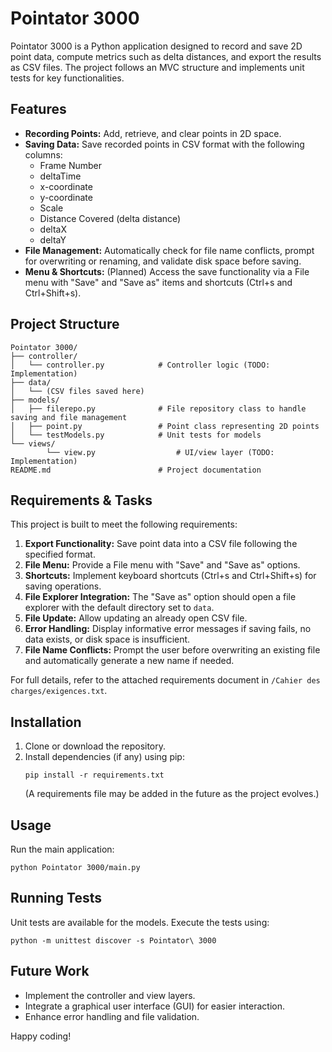 # Pointator 3000

Pointator 3000 is a Python application designed to record and save 2D point data, compute metrics such as delta distances, and export the results as CSV files. The project follows an MVC structure and implements unit tests for key functionalities.

## Features

- **Recording Points:** Add, retrieve, and clear points in 2D space.
- **Saving Data:** Save recorded points in CSV format with the following columns:
    - Frame Number
    - deltaTime
    - x-coordinate
    - y-coordinate
    - Scale
    - Distance Covered (delta distance)
    - deltaX
    - deltaY
- **File Management:** Automatically check for file name conflicts, prompt for overwriting or renaming, and validate disk space before saving.
- **Menu & Shortcuts:** (Planned) Access the save functionality via a File menu with "Save" and "Save as" items and shortcuts (Ctrl+s and Ctrl+Shift+s).

## Project Structure

```
Pointator 3000/
├── controller/
│   └── controller.py            # Controller logic (TODO: Implementation)
├── data/
│   └── (CSV files saved here)
├── models/
│   ├── filerepo.py              # File repository class to handle saving and file management
│   ├── point.py                 # Point class representing 2D points
│   └── testModels.py            # Unit tests for models
└── views/
        └── view.py                  # UI/view layer (TODO: Implementation)
README.md                        # Project documentation
```

## Requirements & Tasks

This project is built to meet the following requirements:

1. **Export Functionality:** Save point data into a CSV file following the specified format.
2. **File Menu:** Provide a File menu with "Save" and "Save as" options.
3. **Shortcuts:** Implement keyboard shortcuts (Ctrl+s and Ctrl+Shift+s) for saving operations.
4. **File Explorer Integration:** The "Save as" option should open a file explorer with the default directory set to `data`.
5. **File Update:** Allow updating an already open CSV file.
6. **Error Handling:** Display informative error messages if saving fails, no data exists, or disk space is insufficient.
7. **File Name Conflicts:** Prompt the user before overwriting an existing file and automatically generate a new name if needed.

For full details, refer to the attached requirements document in `/Cahier des charges/exigences.txt`.

## Installation

1. Clone or download the repository.
2. Install dependencies (if any) using pip:
     ```
     pip install -r requirements.txt
     ```
     (A requirements file may be added in the future as the project evolves.)

## Usage

Run the main application:
```
python Pointator 3000/main.py
```

## Running Tests

Unit tests are available for the models. Execute the tests using:
```
python -m unittest discover -s Pointator\ 3000
```

## Future Work

- Implement the controller and view layers.
- Integrate a graphical user interface (GUI) for easier interaction.
- Enhance error handling and file validation.

Happy coding!
